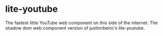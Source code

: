 # lite-youtube
The fastest little YouTube web component on this side of the internet. The shadow dom web component version of justinribeiro's lite-youtube.
